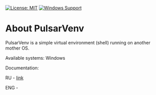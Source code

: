 [![License: MIT](https://img.shields.io/badge/License-MIT-blue.svg)](https://license/) 
[![Windows Support](https://img.shields.io/badge/Windows-7+-green?logo=windows)](https://github.com/zeroqxq/PulsarVenv/releases)  

# About PulsarVenv

PulsarVenv is a simple virtual environment (shell) running on another mother OS.

Available systems: Windows

Documentation:

RU - [link](./public/documentation/RUDOC.md)

ENG - 



